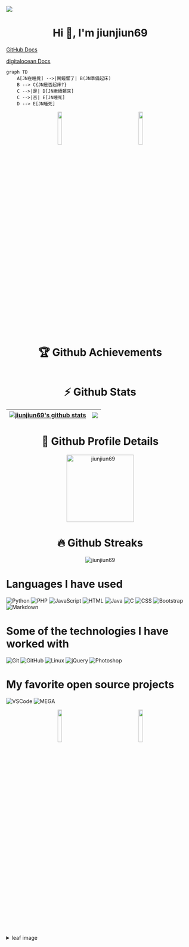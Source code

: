 <!-- ### Hi there 👋 -->
<!-- ![](https://i.imgur.com/zpxVqxS.gif)![](https://i.imgur.com/O3neWIB.gif) -->
![](https://komarev.com/ghpvc/?username=jiunjiun69&style=plastic)
<h1 align="center">Hi 👋, I'm jiunjiun69</h1>

[GitHub Docs](https://docs.github.com/en)

[digitalocean Docs](https://www.digitalocean.com/community/cheatsheets/how-to-use-git-a-reference-guide)

```mermaid
graph TD
    A[JN在睡覺] -->|鬧鐘響了| B(JN準備起床)
    B --> C{JN是否起床?}
    C -->|是| D[JN繼續賴床]
    C -->|否| E[JN睡死]
    D --> E[JN睡死]
```
<!-- ![RainbowFrog](https://static.wikia.nocookie.net/mlg-parody/images/c/c1/Fb3411f6266e65f976d807cbc2e5e415667a95e9_00.gif) -->
<div align="center" class="container">
  <div class="row">
    <div class="col">
      <img align="center" width="15%" src="https://i.imgur.com/zpxVqxS.gif" alt="" />
      &nbsp&nbsp&nbsp&nbsp&nbsp&nbsp&nbsp&nbsp&nbsp&nbsp&nbsp&nbsp&nbsp&nbsp&nbsp&nbsp&nbsp&nbsp&nbsp&nbsp&nbsp&nbsp&nbsp&nbsp&nbsp&nbsp&nbsp&nbsp&nbsp&nbsp&nbsp&nbsp&nbsp&nbsp
      <img align="center" width="15%" src="https://i.imgur.com/O3neWIB.gif" alt="" />
    </div>
  </div>
</div>

<h1 align="center">🏆 Github Achievements</h1>

<p align="center"><img align="center" src="https://github-profile-trophy.vercel.app/?username=jiunjiun69&theme=discord&column=3&margin-w=15&margin-h=15" alt="" /></p>

<h1 align="center">⚡ Github Stats</h1>

| <a href="https://github.com/anuraghazra/github-readme-stats"><img align="center" src="https://github-readme-stats.vercel.app/api?username=jiunjiun69&show_icons=true&include_all_commits=true&theme=radical&hide_border=true" alt="jiunjiun69's github stats" /></a> | <a href="https://github.com/anuraghazra/github-readme-stats"><img align="center" src="https://github-readme-stats.vercel.app/api/top-langs/?username=jiunjiun69&layout=compact&theme=gruvbox&hide_border=true&langs_count=8" /></a> |
| ------------- | ------------- |

<h1 align="center">🔎 Github Profile Details</h1>
<p align="center"><img height="180em" src="https://github-profile-summary-cards.vercel.app/api/cards/profile-details?username=jiunjiun69&theme=github_dark" alt="jiunjiun69" align = "center"/></p>

<h1 align="center">🔥 Github Streaks</h1>
<p align="center"><img src="https://github-readme-streak-stats.herokuapp.com/?user=jiunjiun69&theme=black-ice&hide_border=true&stroke=0000&background=0D1117&ring=e05397&fire=e05397&currStreakLabel=e05397" alt="jiunjiun69" /></p>

<!-- <h1 align="center">📊 Github Contribution Graph</h1>
<p align="center"><a href="#"><img alt="Ashish Kumar Activity Graph" src="https://activity-graph.herokuapp.com/graph?username=jiunjiun69&bg_color=0D1117&color=e05397&line=e05397&point=FFFFFF&hide_border=true&" /></a></p> -->
 
 
 <h1 align="left">Languages I have used</h1>
 
 ![Python](https://img.shields.io/badge/-Python-000000?style=flat&logo=python)
 ![PHP](https://img.shields.io/badge/-php-000000?style=flat&logo=php)
 ![JavaScript](https://img.shields.io/badge/-JavaScript-000000?style=flat&logo=javascript)
 ![HTML](https://img.shields.io/badge/-HTML-000000?style=flat&logo=HTML5)
 ![Java](https://img.shields.io/badge/-Java-000000?style=flat&logo=Java&logoColor=007396)
 ![C](https://img.shields.io/badge/-C-000000?style=flat&logo=C)
 ![CSS](https://img.shields.io/badge/-CSS-000000?style=flat&logo=CSS3&logoColor=1572B6)
 ![Bootstrap](https://img.shields.io/badge/-Bootstrap-000000?style=flat&logo=bootstrap&logoColor=563D7C)
 ![Markdown](https://img.shields.io/badge/-Markdown-000000?style=flat&logo=markdown)


 
 <h1 align="left">Some of the technologies I have worked with</h1>
 
 ![Git](https://img.shields.io/badge/-Git-000000?style=flat&logo=git&logoColor=F05032)
 ![GitHub](https://img.shields.io/badge/-GitHub-000000?style=flat&logo=github&logoColor=FFFFFF)
 ![Linux](https://img.shields.io/badge/-Linux-000000?style=flat&logo=linux&logoColor=FCC624)
 ![jQuery](https://img.shields.io/badge/-jQuery-000000?style=flat&logo=jQuery&logoColor=0769AD)
 ![Photoshop](https://img.shields.io/badge/-Photoshop-000000?style=flat&logo=adobe-photoshop)
 

 
 
 
 <h1 align="left">My favorite open source projects</h1>
 
 ![VSCode](https://img.shields.io/badge/-VSCode-000000?style=flat&logo=visual-studio-code&logoColor=007ACC)
 ![MEGA](https://img.shields.io/badge/-MEGA-000000?style=flat&logo=mega&logoColor=D9272E)
 
 <div align="center" class="container">
  <div class="row">
    <div class="col">
      <img align="center" width="15%" src="https://i.imgur.com/F5U9y8v.gif" alt="" />
      &nbsp&nbsp&nbsp&nbsp&nbsp&nbsp&nbsp&nbsp&nbsp&nbsp&nbsp&nbsp&nbsp&nbsp&nbsp&nbsp&nbsp&nbsp&nbsp&nbsp&nbsp&nbsp&nbsp&nbsp&nbsp&nbsp&nbsp&nbsp&nbsp&nbsp&nbsp&nbsp&nbsp&nbsp
      <img align="center" width="15%" src="https://i.imgur.com/ti9lOcK.gif" alt="" />
    </div>
  </div>
</div>

<br />
<details>
<summary>
  leaf image
</summary>

<br />
<br />
<img src="https://i.pinimg.com/originals/98/21/29/9821299277fe53530b612e4c72f43285.gif" width="800" height="400">
</details>


<!-- <p align="center"><img src="https://github-readme-stats.vercel.app/api?username=jiunjiun69&show_icons=true&locale=en" alt="jiunjiun69" /></p> -->

<!-- [![Anurag's GitHub stats](https://github-readme-stats.vercel.app/api?username=jiunjiun69)](https://github.com/anuraghazra/github-readme-stats) -->
<!-- <p align="center"><img src="https://github-readme-stats.vercel.app/api?username=jiunjiun69&show_icons=true&locale=en&theme=radical" alt="jiunjiun69" /></p> -->

<!-- [![Top Langs](https://github-readme-stats.vercel.app/api/top-langs/?username=jiunjiun69&layout=compact)](https://github.com/anuraghazra/github-readme-stats) -->
<!-- <p align="center"><img src="https://github-readme-stats.vercel.app/api/top-langs/?username=jiunjiun69&layout=compact&show_icons=true&locale=en&theme=gruvbox" alt="jiunjiun69" /></p> -->


<!--
**jiunjiun69/jiunjiun69** is a ✨ _special_ ✨ repository because its `README.md` (this file) appears on your GitHub profile.

Here are some ideas to get you started:

- 🔭 I’m currently working on ...
- 🌱 I’m currently learning ...
- 👯 I’m looking to collaborate on ...
- 🤔 I’m looking for help with ...
- 💬 Ask me about ...
- 📫 How to reach me: ...
- 😄 Pronouns: ...
- ⚡ Fun fact: ...
-->
